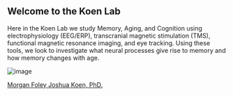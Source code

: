 ## Welcome to the Koen Lab

Here in the Koen Lab we study Memory, Aging, and Cognition using electrophysiology (EEG/ERP), transcranial magnetic stimulation (TMS), functional magnetic resonance imaging, and eye tracking. Using these tools, we look to investigate what neural processes give rise to memory and how memory changes with age. 

![image](https://news.nd.edu/assets/253664/1000x562/dome_feature.jpg)

<a href="https://imagesvc.timeincapp.com/v3/fan/image?url=https://thunderousintentions.com/wp-content/uploads/getty-images/2019/02/1094192012.jpeg&c=sc&w=3200&h=2133"> Morgan Foley </a>
<a href="https://psychology.nd.edu/assets/297395/300x/koen1_18.jpg"> Joshua Koen, PhD. </a>
